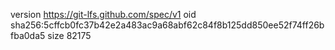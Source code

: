 version https://git-lfs.github.com/spec/v1
oid sha256:5cffcb0fc37b42e2a483ac9a68abf62c84f8b125dd850ee52f74ff26bfba0da5
size 82175
